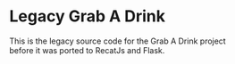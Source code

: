 # Legacy Grab A Drink

This is the legacy source code for the Grab A Drink project \
before it was ported to RecatJs and Flask.
